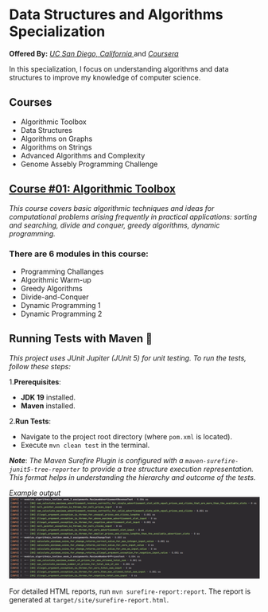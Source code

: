 ﻿# Data Structures and Algorithms Specialization

 **Offered By:** [*UC San Diego, California* ](https://ucsd.edu/)  and [*Coursera*](https://www.coursera.org/)

  
In this specialization, I focus on understanding algorithms and data structures to improve my knowledge of computer science. 


## Courses

 - Algorithmic Toolbox
 - Data Structures
 - Algorithms on Graphs 
 - Algorithms on Strings 
 - Advanced Algorithms and Complexity 
 - Genome Assebly Programming Challenge


## [Course #01: Algorithmic Toolbox](Algorithmic%20Toolbox)

*This course covers basic algorithmic techniques and ideas for computational problems arising frequently in practical applications: sorting and searching, divide and conquer, greedy algorithms, dynamic programming.*

### There are 6 modules in this course: 

 - Programming Challanges
 - Algorithmic Warm-up
 - Greedy Algorithms
 - Divide-and-Conquer
 - Dynamic Programming 1
 - Dynamic Programming 2

## Running Tests with Maven 🧪
*This project uses JUnit Jupiter (JUnit 5) for unit testing. To run the tests, follow these steps:*

1.**Prerequisites**:
-   **JDK 19** installed.
-   **Maven** installed.

2.**Run Tests**:
-   Navigate to the project root directory (where `pom.xml` is located).
-   Execute `mvn clean test` in the terminal.

***Note***: *The Maven Surefire Plugin is configured with a `maven-surefire-junit5-tree-reporter` to provide a tree structure execution representation. This format helps in understanding the hierarchy and outcome of the tests.*

*Example output*
![Maven test execution (tree structure)](src/main/resources/maven-test-execution-tree.png)

For detailed HTML reports, run `mvn surefire-report:report`. The report is generated at `target/site/surefire-report.html`.